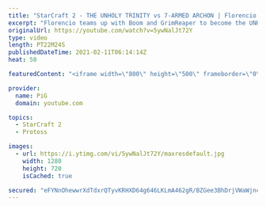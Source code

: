 ```yaml
---
title: "StarCraft 2 - THE UNHOLY TRINITY vs 7-ARMED ARCHON | Florencio Files #211"
excerpt: "Florencio teams up with Boom and GrimReaper to become the UNHOLY TRINITY in order to take victory back from a 7-armed archon of Sewer Squatters! What Flo-tainted game modes/ideas should we try out next? 🐷 Support PiG: http://paypal.me/PiGSC2 | https://www.patreon.com/PiGSC2 -- 🐖 Watch live on https://www.twitch.tv/x5_pig"
originalUrl: https://youtube.com/watch?v=5ywNalJt72Y
type: video
length: PT22M24S
publishedDateTime: 2021-02-11T06:14:14Z
heat: 50

featuredContent: "<iframe width=\"800\" height=\"500\" frameborder=\"0\" src=\"https://www.youtube.com/embed/5ywNalJt72Y\" allow=\"accelerometer; autoplay; encrypted-media; gyroscope; picture-in-picture\" allowfullscreen></iframe>"

provider:
  name: PiG
  domain: youtube.com

topics:
  - StarCraft 2
  - Protoss

images:
  - url: https://i.ytimg.com/vi/5ywNalJt72Y/maxresdefault.jpg
    width: 1280
    height: 720
    isCached: true

secured: "eFYNnOhewwrXdTdxrQTyvKRHXD64g646LKLmA462gR/BZGee3BhDrjVWaWjncMLlqapwQYiQIMhNFnqadpiQ8DB88eYxTuyKtTAQC5mZ94LQ2KdCJTCs4/bonR2e+xsbqq8ap4FDsMIZ6QoZVqhBUdi04j68Nqo+Hb5u3YoRUz+CZhU6fyKQQpn4FZgswXFCIA/v/9qXsVPy4UYCYso82GFZB6uU91I28uE+o/FcFmqAP7m2HfiInT7CA4O5e+pPltd/uvMlqLcgA2BBIBa5dm2CdC8dLKXOfZ4YFgZ/MSGbu2KtVfhG33MQVAtqupGbjrphP0BJbZJxiBcetSOXxr70FtZ5KyDHHc6A+PyEoVLZmHc5Pk5ivPECwQtpxvvR+OEjnQPbisLz2+9cCrxH4U7k1SpcLOII9OK+dYw0Ijc=;Tq5+/7gQrkNVTVxJej9sYg=="
---
```


